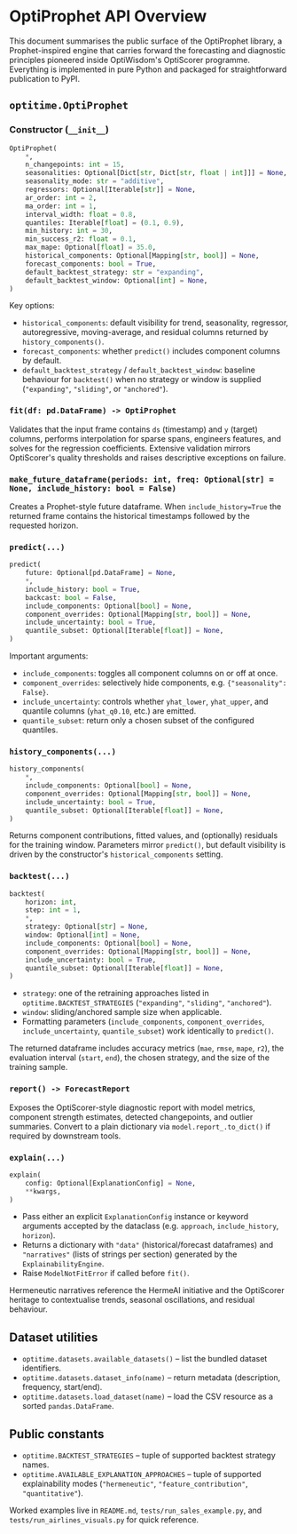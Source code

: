 # OptiProphet API Overview

This document summarises the public surface of the OptiProphet library, a
Prophet-inspired engine that carries forward the forecasting and diagnostic
principles pioneered inside OptiWisdom's OptiScorer programme. Everything is
implemented in pure Python and packaged for straightforward publication to
PyPI.

## `optitime.OptiProphet`

### Constructor (`__init__`)

```python
OptiProphet(
    *,
    n_changepoints: int = 15,
    seasonalities: Optional[Dict[str, Dict[str, float | int]]] = None,
    seasonality_mode: str = "additive",
    regressors: Optional[Iterable[str]] = None,
    ar_order: int = 2,
    ma_order: int = 1,
    interval_width: float = 0.8,
    quantiles: Iterable[float] = (0.1, 0.9),
    min_history: int = 30,
    min_success_r2: float = 0.1,
    max_mape: Optional[float] = 35.0,
    historical_components: Optional[Mapping[str, bool]] = None,
    forecast_components: bool = True,
    default_backtest_strategy: str = "expanding",
    default_backtest_window: Optional[int] = None,
)
```

Key options:

- `historical_components`: default visibility for trend, seasonality, regressor,
  autoregressive, moving-average, and residual columns returned by
  `history_components()`.
- `forecast_components`: whether `predict()` includes component columns by
  default.
- `default_backtest_strategy` / `default_backtest_window`: baseline behaviour for
  `backtest()` when no strategy or window is supplied (`"expanding"`,
  `"sliding"`, or `"anchored"`).

### `fit(df: pd.DataFrame) -> OptiProphet`

Validates that the input frame contains `ds` (timestamp) and `y` (target)
columns, performs interpolation for sparse spans, engineers features, and solves
for the regression coefficients. Extensive validation mirrors OptiScorer's
quality thresholds and raises descriptive exceptions on failure.

### `make_future_dataframe(periods: int, freq: Optional[str] = None, include_history: bool = False)`

Creates a Prophet-style future dataframe. When `include_history=True` the
returned frame contains the historical timestamps followed by the requested
horizon.

### `predict(...)`

```python
predict(
    future: Optional[pd.DataFrame] = None,
    *,
    include_history: bool = True,
    backcast: bool = False,
    include_components: Optional[bool] = None,
    component_overrides: Optional[Mapping[str, bool]] = None,
    include_uncertainty: bool = True,
    quantile_subset: Optional[Iterable[float]] = None,
)
```

Important arguments:

- `include_components`: toggles all component columns on or off at once.
- `component_overrides`: selectively hide components, e.g.
  `{"seasonality": False}`.
- `include_uncertainty`: controls whether `yhat_lower`, `yhat_upper`, and
  quantile columns (`yhat_q0.10`, etc.) are emitted.
- `quantile_subset`: return only a chosen subset of the configured quantiles.

### `history_components(...)`

```python
history_components(
    *,
    include_components: Optional[bool] = None,
    component_overrides: Optional[Mapping[str, bool]] = None,
    include_uncertainty: bool = True,
    quantile_subset: Optional[Iterable[float]] = None,
)
```

Returns component contributions, fitted values, and (optionally) residuals for
the training window. Parameters mirror `predict()`, but default visibility is
driven by the constructor's `historical_components` setting.

### `backtest(...)`

```python
backtest(
    horizon: int,
    step: int = 1,
    *,
    strategy: Optional[str] = None,
    window: Optional[int] = None,
    include_components: Optional[bool] = None,
    component_overrides: Optional[Mapping[str, bool]] = None,
    include_uncertainty: bool = True,
    quantile_subset: Optional[Iterable[float]] = None,
)
```

- `strategy`: one of the retraining approaches listed in
  `optitime.BACKTEST_STRATEGIES` (`"expanding"`, `"sliding"`, `"anchored"`).
- `window`: sliding/anchored sample size when applicable.
- Formatting parameters (`include_components`, `component_overrides`,
  `include_uncertainty`, `quantile_subset`) work identically to `predict()`.

The returned dataframe includes accuracy metrics (`mae`, `rmse`, `mape`, `r2`),
the evaluation interval (`start`, `end`), the chosen strategy, and the size of
the training sample.

### `report() -> ForecastReport`

Exposes the OptiScorer-style diagnostic report with model metrics, component
strength estimates, detected changepoints, and outlier summaries. Convert to a
plain dictionary via `model.report_.to_dict()` if required by downstream tools.

### `explain(...)`

```python
explain(
    config: Optional[ExplanationConfig] = None,
    **kwargs,
)
```

- Pass either an explicit `ExplanationConfig` instance or keyword arguments
  accepted by the dataclass (e.g. `approach`, `include_history`, `horizon`).
- Returns a dictionary with `"data"` (historical/forecast dataframes) and
  `"narratives"` (lists of strings per section) generated by the
  `ExplainabilityEngine`.
- Raise `ModelNotFitError` if called before `fit()`.

Hermeneutic narratives reference the HermeAI initiative and the OptiScorer
heritage to contextualise trends, seasonal oscillations, and residual behaviour.

## Dataset utilities

- `optitime.datasets.available_datasets()` – list the bundled dataset
  identifiers.
- `optitime.datasets.dataset_info(name)` – return metadata (description,
  frequency, start/end).
- `optitime.datasets.load_dataset(name)` – load the CSV resource as a sorted
  `pandas.DataFrame`.

## Public constants

- `optitime.BACKTEST_STRATEGIES` – tuple of supported backtest strategy names.
- `optitime.AVAILABLE_EXPLANATION_APPROACHES` – tuple of supported explainability
  modes (`"hermeneutic"`, `"feature_contribution"`, `"quantitative"`).

Worked examples live in `README.md`, `tests/run_sales_example.py`, and
`tests/run_airlines_visuals.py` for quick reference.
